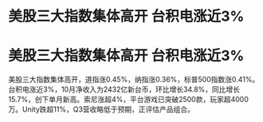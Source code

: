 # 美股三大指数集体高开 台积电涨近3%

# 美股三大指数集体高开 台积电涨近3%

美股三大指数集体高开，道指涨0.45%，纳指涨0.36%，标普500指数涨0.41%。台积电涨近3%，10月净收入为2432亿新台币，环比增长34.8%，同比增长15.7%，创下单月新高。索尼涨超4%，平台游戏已突破2500款，玩家超4000万。Unity跌超11%，Q3营收略低于预期，正评估产品组合。

